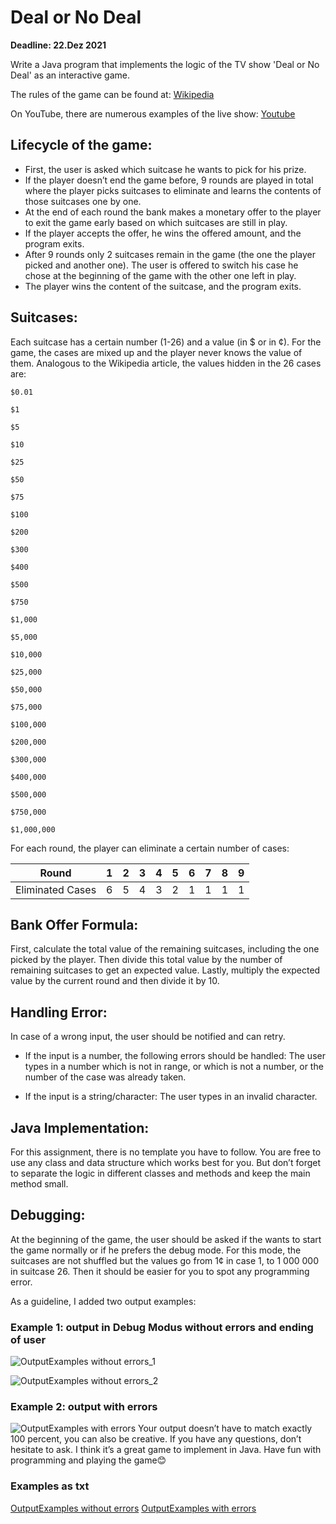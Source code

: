 ﻿# Deal or No Deal

**Deadline: 22.Dez 2021**

Write a Java program that implements the logic of the TV show 'Deal or No Deal' as an interactive game.

The rules of the game can be found at: [Wikipedia](<https://en.wikipedia.org/wiki/Deal_or_No_Deal_(American_game_show)>)

On YouTube, there are numerous examples of the live show: [Youtube](https://www.youtube.com/watch?v=oSamPf4ckOo&t=253s&ab_channel=America%27sGameShows)

## Lifecycle of the game:

- First, the user is asked which suitcase he wants to pick for his prize.
- If the player doesn’t end the game before, 9 rounds are played in total where the player picks suitcases to eliminate and learns the contents of those suitcases one by one.
- At the end of each round the bank makes a monetary offer to the player to exit the game early based on which suitcases are still in play.
- If the player accepts the offer, he wins the offered amount, and the program exits.
- After 9 rounds only 2 suitcases remain in the game (the one the player picked and another one). The user is offered to switch his case he chose at the beginning of the game with the other one left in play.
- The player wins the content of the suitcase, and the program exits.

## Suitcases:

Each suitcase has a certain number (1-26) and a value (in $ or in ¢). For the game, the cases are mixed up and the player never knows the value of them. Analogous to the Wikipedia article, the values hidden in the 26 cases are:

```
$0.01

$1

$5

$10

$25

$50

$75

$100

$200

$300

$400

$500

$750

$1,000

$5,000

$10,000

$25,000

$50,000

$75,000

$100,000

$200,000

$300,000

$400,000

$500,000

$750,000

$1,000,000
```

For each round, the player can eliminate a certain number of cases:

| Round            | 1   | 2   | 3   | 4   | 5   | 6   | 7   | 8   | 9   |
| ---------------- | --- | --- | --- | --- | --- | --- | --- | --- | --- |
| Eliminated Cases | 6   | 5   | 4   | 3   | 2   | 1   | 1   | 1   | 1   |

## Bank Offer Formula:

First, calculate the total value of the remaining suitcases, including the one picked by the player. Then divide this total value by the number of remaining suitcases to get an expected value. Lastly, multiply the expected value by the current round and then divide it by 10.

## Handling Error:

In case of a wrong input, the user should be notified and can retry.

- If the input is a number, the following errors should be handled: The user types in a number which is not in range, or which is not a number, or the number of the case was already taken.

- If the input is a string/character: The user types in an invalid character.

## Java Implementation:

For this assignment, there is no template you have to follow. You are free to use any class and data structure which works best for you. But don’t forget to separate the logic in different classes and methods and keep the main method small.

## Debugging:

At the beginning of the game, the user should be asked if the wants to start the game normally or if he prefers the debug mode. For this mode, the suitcases are not shuffled but the values go from 1¢ in case 1, to 1 000 000 in suitcase 26. Then it should be easier for you to spot any programming error.

As a guideline, I added two output examples: 
### Example 1: output in Debug Modus without errors and ending of user
![OutputExamples without errors_1](https://github.com/Amadeus1791/DealOrNoDealTemplate/blob/main/Examples/output%20in%20Debug%20Modus%20without%20errors%20and%20ending%20of%20user/Image%202.png)

![OutputExamples without errors_2](https://github.com/Amadeus1791/DealOrNoDealTemplate/blob/main/Examples/output%20in%20Debug%20Modus%20without%20errors%20and%20ending%20of%20user/Image%203.png)

### Example 2: output with errors
![OutputExamples with errors](https://github.com/Amadeus1791/DealOrNoDealTemplate/blob/main/Examples/output%20with%20errors/Image%204.png)
Your output doesn’t have to match exactly 100 percent, you can also be creative. If you have any questions, don’t hesitate to ask. I think it’s a great game to implement in Java. Have fun with programming and playing the game😊

### Examples as txt
[OutputExamples without errors](https://github.com/Amadeus1791/DealOrNoDealTemplate/blob/main/Examples/output%20in%20Debug%20Modus%20without%20errors%20and%20ending%20of%20user/output%20in%20Debug%20Modus%20without%20errors.txt)
[OutputExamples with errors](https://github.com/Amadeus1791/DealOrNoDealTemplate/blob/main/Examples/output%20with%20errors/output%20with%20errors.txt)

